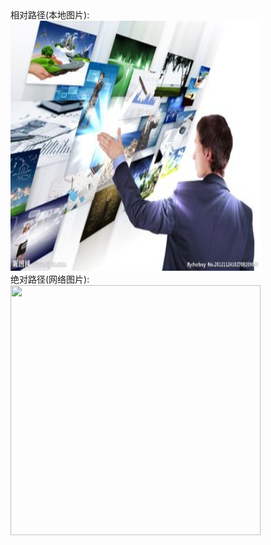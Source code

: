 <!DOCTYPE html>
<html lang="en">
<head>
    <meta charset="UTF-8">
    <title>Title</title>
</head>
<body>
相对路径(本地图片):<br/>
<img src="图片1.jpg" width="400" height="400"/><br/>
绝对路径(网络图片):<br/>
<img src="https://ps.ssl.qhimg.com/sdmt/205_135_100/t0102413dd42d4d57b4.jpg" width="400" height="400"/>
</body>
</html>
